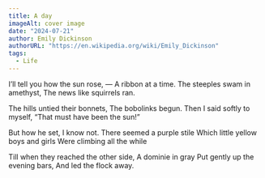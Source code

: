 ```yaml
---
title: A day
imageAlt: cover image
date: "2024-07-21"
author: Emily Dickinson
authorURL: "https://en.wikipedia.org/wiki/Emily_Dickinson"
tags:
  - Life
---
```


I’ll tell you how the sun rose, —
A ribbon at a time.
The steeples swam in amethyst,
The news like squirrels ran.

The hills untied their bonnets,
The bobolinks begun.
Then I said softly to myself,
“That must have been the sun!”

But how he set, I know not.
There seemed a purple stile
Which little yellow boys and girls
Were climbing all the while

Till when they reached the other side,
A dominie in gray
Put gently up the evening bars,
And led the flock away.
